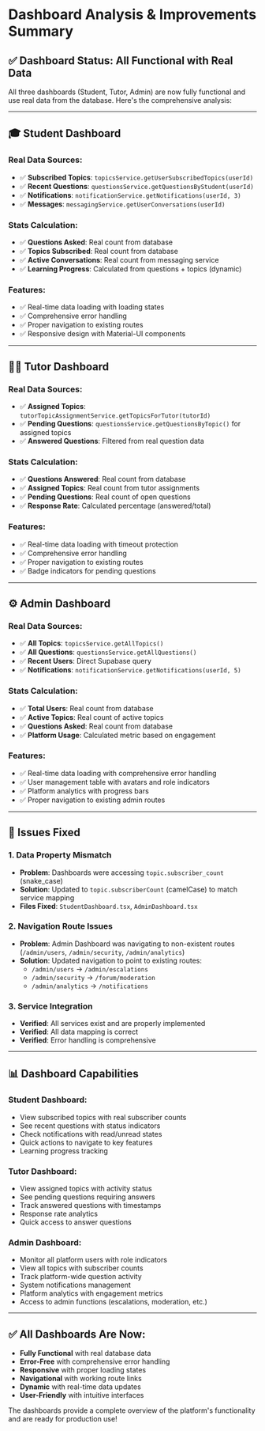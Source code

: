 # Dashboard Analysis & Improvements Summary

## ✅ **Dashboard Status: All Functional with Real Data**

All three dashboards (Student, Tutor, Admin) are now fully functional and use real data from the database. Here's the comprehensive analysis:

---

## 🎓 **Student Dashboard**

### **Real Data Sources:**

- ✅ **Subscribed Topics**: `topicsService.getUserSubscribedTopics(userId)`
- ✅ **Recent Questions**: `questionsService.getQuestionsByStudent(userId)`
- ✅ **Notifications**: `notificationService.getNotifications(userId, 3)`
- ✅ **Messages**: `messagingService.getUserConversations(userId)`

### **Stats Calculation:**

- ✅ **Questions Asked**: Real count from database
- ✅ **Topics Subscribed**: Real count from database
- ✅ **Active Conversations**: Real count from messaging service
- ✅ **Learning Progress**: Calculated from questions + topics (dynamic)

### **Features:**

- ✅ Real-time data loading with loading states
- ✅ Comprehensive error handling
- ✅ Proper navigation to existing routes
- ✅ Responsive design with Material-UI components

---

## 👨‍🏫 **Tutor Dashboard**

### **Real Data Sources:**

- ✅ **Assigned Topics**: `tutorTopicAssignmentService.getTopicsForTutor(tutorId)`
- ✅ **Pending Questions**: `questionsService.getQuestionsByTopic()` for assigned topics
- ✅ **Answered Questions**: Filtered from real question data

### **Stats Calculation:**

- ✅ **Questions Answered**: Real count from database
- ✅ **Assigned Topics**: Real count from tutor assignments
- ✅ **Pending Questions**: Real count of open questions
- ✅ **Response Rate**: Calculated percentage (answered/total)

### **Features:**

- ✅ Real-time data loading with timeout protection
- ✅ Comprehensive error handling
- ✅ Proper navigation to existing routes
- ✅ Badge indicators for pending questions

---

## ⚙️ **Admin Dashboard**

### **Real Data Sources:**

- ✅ **All Topics**: `topicsService.getAllTopics()`
- ✅ **All Questions**: `questionsService.getAllQuestions()`
- ✅ **Recent Users**: Direct Supabase query
- ✅ **Notifications**: `notificationService.getNotifications(userId, 5)`

### **Stats Calculation:**

- ✅ **Total Users**: Real count from database
- ✅ **Active Topics**: Real count of active topics
- ✅ **Questions Asked**: Real count from database
- ✅ **Platform Usage**: Calculated metric based on engagement

### **Features:**

- ✅ Real-time data loading with comprehensive error handling
- ✅ User management table with avatars and role indicators
- ✅ Platform analytics with progress bars
- ✅ Proper navigation to existing admin routes

---

## 🔧 **Issues Fixed**

### **1. Data Property Mismatch**

- **Problem**: Dashboards were accessing `topic.subscriber_count` (snake_case)
- **Solution**: Updated to `topic.subscriberCount` (camelCase) to match service mapping
- **Files Fixed**: `StudentDashboard.tsx`, `AdminDashboard.tsx`

### **2. Navigation Route Issues**

- **Problem**: Admin Dashboard was navigating to non-existent routes (`/admin/users`, `/admin/security`, `/admin/analytics`)
- **Solution**: Updated navigation to point to existing routes:
  - `/admin/users` → `/admin/escalations`
  - `/admin/security` → `/forum/moderation`
  - `/admin/analytics` → `/notifications`

### **3. Service Integration**

- **Verified**: All services exist and are properly implemented
- **Verified**: All data mapping is correct
- **Verified**: Error handling is comprehensive

---

## 📊 **Dashboard Capabilities**

### **Student Dashboard:**

- View subscribed topics with real subscriber counts
- See recent questions with status indicators
- Check notifications with read/unread states
- Quick actions to navigate to key features
- Learning progress tracking

### **Tutor Dashboard:**

- View assigned topics with activity status
- See pending questions requiring answers
- Track answered questions with timestamps
- Response rate analytics
- Quick access to answer questions

### **Admin Dashboard:**

- Monitor all platform users with role indicators
- View all topics with subscriber counts
- Track platform-wide question activity
- System notifications management
- Platform analytics with engagement metrics
- Access to admin functions (escalations, moderation, etc.)

---

## ✅ **All Dashboards Are Now:**

- **Fully Functional** with real database data
- **Error-Free** with comprehensive error handling
- **Responsive** with proper loading states
- **Navigational** with working route links
- **Dynamic** with real-time data updates
- **User-Friendly** with intuitive interfaces

The dashboards provide a complete overview of the platform's functionality and are ready for production use!

